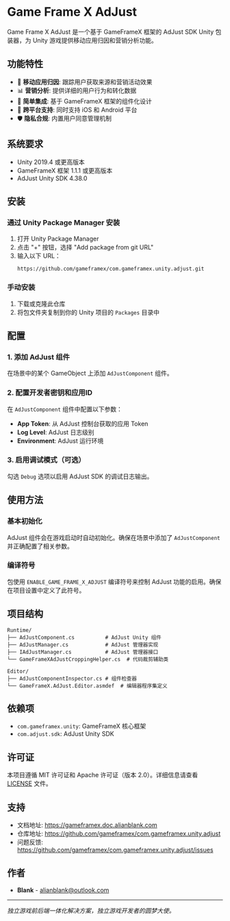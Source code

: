 # Game Frame X AdJust

Game Frame X AdJust 是一个基于 GameFrameX 框架的 AdJust SDK Unity 包装器，为 Unity 游戏提供移动应用归因和营销分析功能。

## 功能特性

- 🎯 **移动应用归因**: 跟踪用户获取来源和营销活动效果
- 📊 **营销分析**: 提供详细的用户行为和转化数据
- 🔧 **简单集成**: 基于 GameFrameX 框架的组件化设计
- 📱 **跨平台支持**: 同时支持 iOS 和 Android 平台
- 🛡️ **隐私合规**: 内置用户同意管理机制

## 系统要求

- Unity 2019.4 或更高版本
- GameFrameX 框架 1.1.1 或更高版本
- AdJust Unity SDK 4.38.0

## 安装

### 通过 Unity Package Manager 安装

1. 打开 Unity Package Manager
2. 点击 "+" 按钮，选择 "Add package from git URL"
3. 输入以下 URL：
   ```
   https://github.com/gameframex/com.gameframex.unity.adjust.git
   ```

### 手动安装

1. 下载或克隆此仓库
2. 将包文件夹复制到你的 Unity 项目的 `Packages` 目录中

## 配置

### 1. 添加 AdJust 组件

在场景中的某个 GameObject 上添加 `AdJustComponent` 组件。

### 2. 配置开发者密钥和应用ID

在 `AdJustComponent` 组件中配置以下参数：

- **App Token**: 从 AdJust 控制台获取的应用 Token
- **Log Level**: AdJust 日志级别
- **Environment**: AdJust 运行环境

### 3. 启用调试模式（可选）

勾选 `Debug` 选项以启用 AdJust SDK 的调试日志输出。

## 使用方法

### 基本初始化

AdJust 组件会在游戏启动时自动初始化。确保在场景中添加了 `AdJustComponent` 并正确配置了相关参数。

### 编译符号

包使用 `ENABLE_GAME_FRAME_X_ADJUST` 编译符号来控制 AdJust 功能的启用。确保在项目设置中定义了此符号。

## 项目结构

```
Runtime/
├── AdJustComponent.cs          # AdJust Unity 组件
├── AdJustManager.cs            # AdJust 管理器实现
├── IAdJustManager.cs           # AdJust 管理器接口
└── GameFrameXAdJustCroppingHelper.cs  # 代码裁剪辅助类

Editor/
├── AdJustComponentInspector.cs # 组件检查器
└── GameFrameX.AdJust.Editor.asmdef  # 编辑器程序集定义
```

## 依赖项

- `com.gameframex.unity`: GameFrameX 核心框架
- `com.adjust.sdk`: AdJust Unity SDK

## 许可证

本项目遵循 MIT 许可证和 Apache 许可证（版本 2.0）。详细信息请查看 [LICENSE](LICENSE.md) 文件。

## 支持

- 文档地址: https://gameframex.doc.alianblank.com
- 仓库地址: https://github.com/gameframex/com.gameframex.unity.adjust
- 问题反馈: https://github.com/gameframex/com.gameframex.unity.adjust/issues

## 作者

- **Blank** - [alianblank@outlook.com](mailto:alianblank@outlook.com)

---

*独立游戏前后端一体化解决方案，独立游戏开发者的圆梦大使。*
